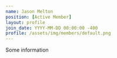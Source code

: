 ```yaml
---
name: Jason Melton
position: [Active Member]
layout: profile
join_date: YYYY-MM-DD 00:00:00 -400
profile: /assets/img/members/default.png
---
```

Some information
